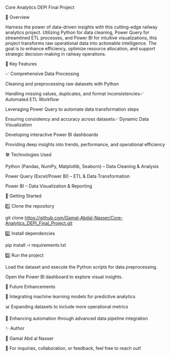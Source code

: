 Core Analytics DEPI Final Project



📌 Overview

Harness the power of data-driven insights with this cutting-edge railway analytics project. Utilizing Python for data cleaning, Power Query for streamlined ETL processes, and Power BI for intuitive visualizations, this project transforms raw operational data into actionable intelligence. The goal is to enhance efficiency, optimize resource allocation, and support strategic decision-making in railway operations.

🚀 Key Features

✅ Comprehensive Data Processing

Cleaning and preprocessing raw datasets with Python

Handling missing values, duplicates, and format inconsistencies✅ Automated ETL Workflow

Leveraging Power Query to automate data transformation steps

Ensuring consistency and accuracy across datasets✅ Dynamic Data Visualization

Developing interactive Power BI dashboards

Providing deep insights into trends, performance, and operational efficiency

🛠️ Technologies Used

Python (Pandas, NumPy, Matplotlib, Seaborn) – Data Cleaning & Analysis

Power Query (Excel/Power BI) – ETL & Data Transformation

Power BI – Data Visualization & Reporting

📖 Getting Started

1️⃣ Clone the repository

 git clone https://github.com/Gamal-Abdal-Nasser/Core-Analytics_DEPI_Final_Project.git

2️⃣ Install dependencies

 pip install -r requirements.txt

3️⃣ Run the project

Load the dataset and execute the Python scripts for data preprocessing.

Open the Power BI dashboard to explore visual insights.

🔮 Future Enhancements

🤖 Integrating machine learning models for predictive analytics

📊 Expanding datasets to include more operational metrics

🔄 Enhancing automation through advanced data pipeline integration

✨ Author

👤 Gamal Abd al Nasser

📩 For inquiries, collaboration, or feedback, feel free to reach out!

